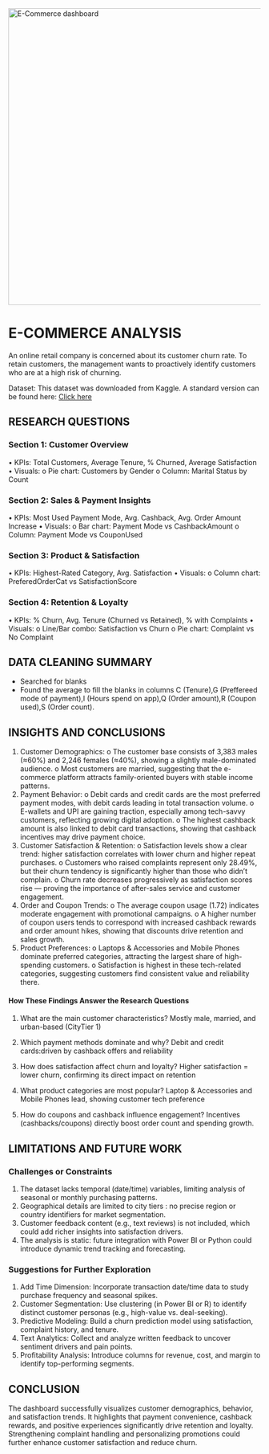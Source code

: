 <img width="1302" height="591" alt="E-Commerce dashboard" src="https://github.com/user-attachments/assets/c1510830-7a15-422d-bc1a-74a5e1a807d8" />

# E-COMMERCE ANALYSIS
An online retail company is concerned about its customer churn rate. To retain customers, the management wants to proactively identify customers who are at a high risk of churning.

Dataset: This dataset was downloaded from Kaggle. A standard version can be found here: [Click here]((https://www.kaggle.com/datasets/ankitverma2010/ecommerce-customer-churn-analysis-and-prediction))

## RESEARCH QUESTIONS

### Section 1: Customer Overview
•	KPIs: Total Customers, Average Tenure, % Churned, Average Satisfaction
•	Visuals:
o	Pie chart: Customers by Gender
o	Column: Marital Status by Count

### Section 2: Sales & Payment Insights
•	KPIs: Most Used Payment Mode, Avg. Cashback, Avg. Order Amount Increase
•	Visuals:
o	Bar chart: Payment Mode vs CashbackAmount
o	Column: Payment Mode vs CouponUsed

### Section 3: Product & Satisfaction
•	KPIs: Highest-Rated Category, Avg. Satisfaction
•	Visuals:
o	Column chart: PreferedOrderCat vs SatisfactionScore

### Section 4: Retention & Loyalty
•	KPIs: % Churn, Avg. Tenure (Churned vs Retained), % with Complaints
•	Visuals:
o	Line/Bar combo: Satisfaction vs Churn
o	Pie chart: Complaint vs No Complaint

## DATA CLEANING SUMMARY

-	Searched for blanks
-	Found the average to fill the  blanks in columns C (Tenure),G (Preffereed mode of payment),I (Hours spend on app),Q (Order amount),R (Coupon used),S (Order count).

## INSIGHTS AND CONCLUSIONS
1.	Customer Demographics:
o	The customer base consists of 3,383 males (≈60%) and 2,246 females (≈40%), showing a slightly male-dominated audience.
o	Most customers are married, suggesting that the e-commerce platform attracts family-oriented buyers with stable income patterns.
2.	Payment Behavior:
o	Debit cards and credit cards are the most preferred payment modes, with debit cards leading in total transaction volume.
o	E-wallets and UPI are gaining traction, especially among tech-savvy customers, reflecting growing digital adoption.
o	The highest cashback amount is also linked to debit card transactions, showing that cashback incentives may drive payment choice.
3.	Customer Satisfaction & Retention:
o	Satisfaction levels show a clear trend: higher satisfaction correlates with lower churn and higher repeat purchases.
o	Customers who raised complaints represent only 28.49%, but their churn tendency is significantly higher than those who didn’t complain.
o	Churn rate decreases progressively as satisfaction scores rise — proving the importance of after-sales service and customer engagement.
4.	Order and Coupon Trends:
o	The average coupon usage (1.72) indicates moderate engagement with promotional campaigns.
o	A higher number of coupon users tends to correspond with increased cashback rewards and order amount hikes, showing that discounts drive retention and sales growth.
5.	Product Preferences:
o	Laptops & Accessories and Mobile Phones dominate preferred categories, attracting the largest share of high-spending customers.
o	Satisfaction is highest in these tech-related categories, suggesting customers find consistent value and reliability there.

#### How These Findings Answer the Research Questions

1.	What are the main customer characteristics?
Mostly male, married, and urban-based (CityTier 1)

2.	Which payment methods dominate and why?
Debit and credit cards:driven by cashback offers and reliability

3.	How does satisfaction affect churn and loyalty?
Higher satisfaction = lower churn, confirming its direct impact on retention

4.	What product categories are most popular?
Laptop & Accessories and Mobile Phones lead, showing customer tech preference

5.	How do coupons and cashback influence engagement?
Incentives (cashbacks/coupons) directly boost order count and spending growth.

## LIMITATIONS AND FUTURE WORK
### Challenges or Constraints
1.	The dataset lacks temporal (date/time) variables, limiting analysis of seasonal or monthly purchasing patterns.
2.	Geographical details are limited to city tiers : no precise region or country identifiers for market segmentation.
3.	Customer feedback content (e.g., text reviews) is not included, which could add richer insights into satisfaction drivers.
4.	The analysis is static: future integration with Power BI or Python could introduce dynamic trend tracking and forecasting.

### Suggestions for Further Exploration
1.	Add Time Dimension: Incorporate transaction date/time data to study purchase frequency and seasonal spikes.
2.	Customer Segmentation: Use clustering (in Power BI or R) to identify distinct customer personas (e.g., high-value vs. deal-seeking).
3.	Predictive Modeling: Build a churn prediction model using satisfaction, complaint history, and tenure.
4.	Text Analytics: Collect and analyze written feedback to uncover sentiment drivers and pain points.
5.	Profitability Analysis: Introduce columns for revenue, cost, and margin to identify top-performing segments.

## CONCLUSION

The dashboard successfully visualizes customer demographics, behavior, and satisfaction trends. It highlights that payment convenience, cashback rewards, and positive experiences significantly drive retention and loyalty. Strengthening complaint handling and personalizing promotions could further enhance customer satisfaction and reduce churn.



